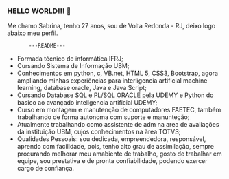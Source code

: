 ### HELLO WORLD!!! 👋

Me chamo Sabrina, tenho 27 anos, sou de Volta Redonda - RJ, deixo logo abaixo meu perfil.

           ---README---
- Formada técnico de informática IFRJ;
- Cursando Sistema de Informação UBM;
- Conhecimentos em python, c, VB.net, HTML 5, CSS3, Bootstrap, agora ampliando minhas experiências para interligencia artificial machine learning, database oracle, Java e Java Script;
- Cursando Database SQL e PL/SQL ORACLE pela UDEMY e Python do basico ao avançado inteligencia artificial UDEMY;
- Curso em montagem e manutenção de computadores FAETEC, também trabalhando de forma autonoma com suporte e manunteção;
- Atualmente trabalhando como assistente de adm na area de avaliações da instituição UBM, cujos conhecimentos na àrea TOTVS;
- Qualidades Pessoais: sou dedicada, empreendedora, responsável, aprendo com facilidade, pois, tenho alto grau de assimilação,
  sempre procurando melhorar meu amabiente de trabalho, gosto de trabalhar em equipe, sou prestativa e de pronta confiabilidade, podendo exercer cargo de confiança.
